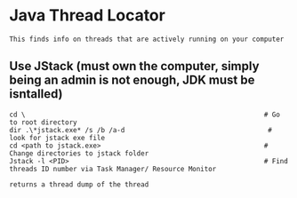 # Java Thread Locator

    This finds info on threads that are actively running on your computer
    
## Use JStack (must own the computer, simply being an admin is not enough, JDK must be isntalled)

    cd \                                                            # Go to root directory
    dir .\*jstack.exe* /s /b /a-d                                    # look for jstack exe file
    cd <path to jstack.exe>                                         # Change directories to jstack folder
    Jstack -l <PID>                                                 # Find threads ID number via Task Manager/ Resource Monitor
    
    returns a thread dump of the thread
    
